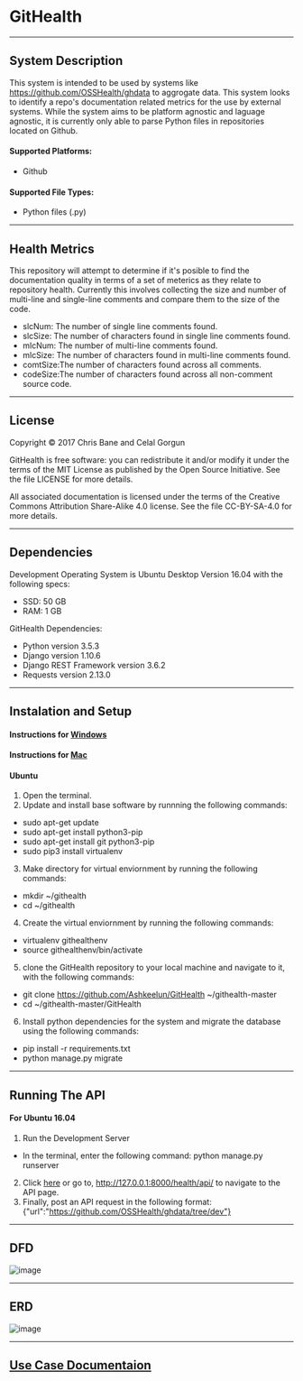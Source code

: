 # GitHealth

---
## System Description

This system is intended to be used by systems like https://github.com/OSSHealth/ghdata to aggrogate data. This system looks to identify a repo's documentation related metrics for the use by external systems. While the system aims to be platform agnostic and laguage agnostic, it is currently only able to parse Python files in repositories located on Github.

#### Supported Platforms:
 - Github
   
#### Supported File Types:
 - Python files (.py)

---
## Health Metrics

This repository will attempt to determine if it's posible to find the documentation quality in terms of a set of meterics as they relate to repository health. Currently this involves collecting the size and number of multi-line and single-line comments and compare them to the size of the code.

 - slcNum:  The number of single line comments found.
 - slcSize: The number of characters found in single line comments found.
 - mlcNum:  The number of multi-line comments found.
 - mlcSize: The number of characters found in multi-line comments found.
 - comtSize:The number of characters found across all comments.
 - codeSize:The number of characters found across all non-comment source code.

---
## License

Copyright © 2017 Chris Bane and Celal Gorgun

GitHealth is free software: you can redistribute it and/or modify it under the terms of the MIT License as published by the Open Source Initiative. See the file LICENSE for more details.

All associated documentation is licensed under the terms of the Creative Commons Attribution Share-Alike 4.0 license. See the file CC-BY-SA-4.0 for more details.

---
## Dependencies
Development Operating System is Ubuntu Desktop Version 16.04 with the following specs:
 - SSD: 50 GB
 - RAM: 1 GB

GitHealth Dependencies:
 - Python version 3.5.3
 - Django version 1.10.6
 - Django REST Framework version 3.6.2
 - Requests version 2.13.0

---
## Instalation and Setup

#### Instructions for [Windows](https://github.com/Ashkeelun/GitHealth/blob/Dev/docs/windows.md)

#### Instructions for [Mac](https://github.com/Ashkeelun/GitHealth/blob/Dev/docs/mac.md)

#### Ubuntu
1. Open the terminal.
2. Update and install base software by runnning the following commands:
  - sudo apt-get update
  - sudo apt-get install python3-pip
  - sudo apt-get install git python3-pip
  - sudo pip3 install virtualenv
3. Make directory for virtual enviornment by running the following commands:
  - mkdir ~/githealth
  - cd ~/githealth
4. Create the virtual enviornment by running the following commands:
  - virtualenv githealthenv
  - source githealthenv/bin/activate
5. clone the GitHealth repository to your local machine and navigate to it, with the following commands:
  - git clone https://github.com/Ashkeelun/GitHealth ~/githealth-master
  - cd ~/githealth-master/GitHealth
6. Install python dependencies for the system and migrate the database using the following commands:
  - pip install -r requirements.txt
  - python manage.py migrate

---
## Running The API

#### For Ubuntu 16.04
1. Run the Development Server
 - In the terminal, enter the following command: python manage.py runserver
2. Click [here](http://127.0.0.1:8000/health/api/) or go to, http://127.0.0.1:8000/health/api/ to navigate to the API page.
3. Finally, post an API request in the following format:
    {"url":"https://github.com/OSSHealth/ghdata/tree/dev"}
    
---
## DFD

![image](https://cloud.githubusercontent.com/assets/14626151/25351040/dccceea0-28ec-11e7-88b4-564ce47d9b0b.png)

---
## ERD

![image](https://cloud.githubusercontent.com/assets/14626151/25350954/83320d58-28ec-11e7-9f8e-1276c04db8e7.png)

---
## [Use Case Documentaion](https://github.com/Ashkeelun/GitHealth/blob/Dev/docs/UseCase.md)

